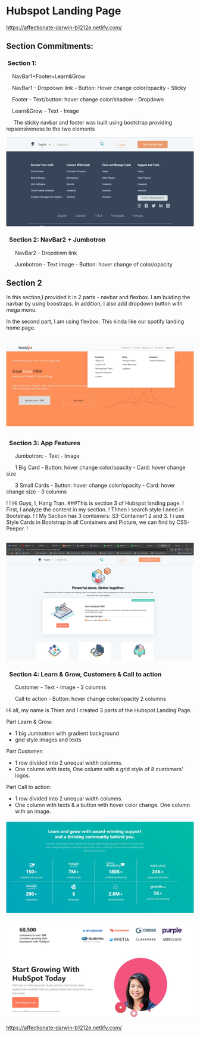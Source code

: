 # Hubspot Landing Page
https://affectionate-darwin-b1212e.netlify.com/



## Section Commitments:

### &nbsp;Section 1:

&nbsp;&nbsp;&nbsp; NavBar1+Footer+Learn&Grow

&nbsp;&nbsp;&nbsp; NavBar1 - Dropdown link - Button: Hover change color/opacity - Sticky

&nbsp;&nbsp;&nbsp; Footer - Text/button: hover change color/shadow - Dropdown

&nbsp;&nbsp;&nbsp; Learn&Grow - Text - Image

&nbsp;&nbsp;&nbsp;&nbsp; The sticky navbar and footer was built using bootstrap providing repsonsiveness to the two elements

![](./img/StickyNavFooter.png)

### &nbsp; Section 2: NavBar2 + Jumbotron

&nbsp; &nbsp; &nbsp; NavBar2 - Dropdown link

&nbsp; &nbsp; &nbsp; Jumbotron - Text image - Button: hover change of color/opacity

## Section 2 

In this section,I provided it in 2 parts - navbar and flexbox. 
I am buiding the navbar by using boostraps. In addition, I also add dropdown button with mega menu.

In the second part, I am using flexbox. This kinda like our spotify landing home page. 

![](./img-Thien/Section2.png)
---

### &nbsp; Section 3: App Features

&nbsp; &nbsp; &nbsp; Jumbotron: - Text - Image

&nbsp; &nbsp; &nbsp; 1 Big Card - Button: hover change color/opacity - Card: hover change size

&nbsp; &nbsp; &nbsp; 3 Small Cards - Button: hover change color/opacity - Card: hover change size - 3 columns

!
! Hi Guys, I, Hang Tran.
###This is section 3 of Hubspot landing page.
! First, I analyze the content in my section.
! Thhen I search style I need in Bootstrap.
!
! My Section has 3 containers: S3-Container1 2 and 3.
! i use Style Cards in Bootstrap in all Containers and Picture, we can find by CSS-Peeper.
!

![](screenshot-Hubspot-landing-page.png)
---

### &nbsp; Section 4: Learn & Grow, Customers & Call to action

&nbsp; &nbsp; &nbsp; Customer - Text - Image - 2 columns

&nbsp; &nbsp; &nbsp; Call to action - Button: hover change color/opacity
2 columns

Hi all, my name is Thien and I created 3 parts of the Hubspot Landing Page.

Part Learn & Grow: 
- 1 big Jumbotron with gradient background
- grid style images and texts

Part Customer:
- 1 row divided into 2 unequal width columns. 
- One column with texts, One column with a grid style of 8 customers' logos.

Part Call to action:
- 1 row divided into 2 unequal width columns. 
- One column with texts & a button with hover color change. One column with an image.

![](./img-Thien/learngrowsection.jpg)

![](./img-Thien/CCCTA.jpg)

https://affectionate-darwin-b1212e.netlify.com/





